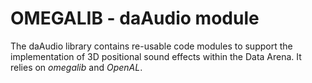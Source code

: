 # OMEGALIB - daAudio module

The daAudio library contains re-usable code modules to support the implementation of 3D positional sound effects within the Data Arena. It relies on *omegalib* and *OpenAL*.
